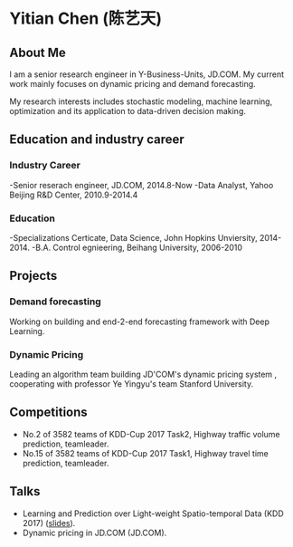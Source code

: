 Yitian Chen (陈艺天)
=========================================
## About Me
I am a senior research engineer in Y-Business-Units, JD.COM. My current work mainly focuses on dynamic pricing and demand forecasting. 

My research interests includes  stochastic modeling, machine learning, optimization and its application to data-driven decision making.  

## Education and industry career
### Industry Career
 -Senior reserach engineer, JD.COM, 2014.8-Now
 -Data Analyst, Yahoo Beijing R&D Center, 2010.9-2014.4
### Education
 -Specializations Certicate, Data Science, John Hopkins Unviersity, 2014-2014.
 -B.A. Control egnieering, Beihang University, 2006-2010 

## Projects
### Demand forecasting
Working on building and end-2-end forecasting framework with Deep Learning.
### Dynamic Pricing
Leading an algorithm team building JD'COM's dynamic pricing system , cooperating with professor Ye Yingyu's team Stanford University.


## Competitions
* No.2 of 3582 teams of KDD-Cup 2017 Task2, Highway traffic volume prediction, teamleader.
* No.15 of 3582 teams of KDD-Cup 2017 Task1, Highway travel time prediction, teamleader.

## Talks
* Learning and Prediction over Light-weight Spatio-temporal Data (KDD 2017) ([slides](Documentation/KDDCup2017.pdf)).
* Dynamic pricing in JD.COM (JD.COM).

